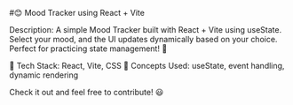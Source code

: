 #😊 Mood Tracker using React + Vite

Description:
A simple Mood Tracker built with React + Vite using useState. Select your mood, and the UI updates dynamically based on your choice. Perfect for practicing state management! 🚀

🔹 Tech Stack: React, Vite, CSS
🔹 Concepts Used: useState, event handling, dynamic rendering

Check it out and feel free to contribute! 😃
